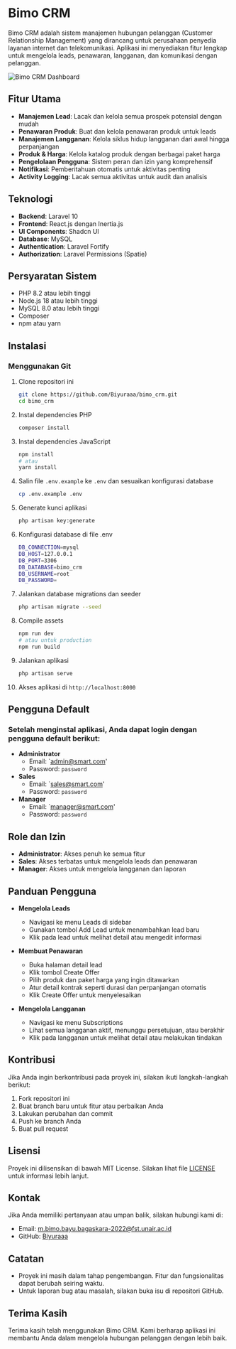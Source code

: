 # Bimo CRM

Bimo CRM adalah sistem manajemen hubungan pelanggan (Customer Relationship Management) yang dirancang untuk perusahaan penyedia layanan internet dan telekomunikasi. Aplikasi ini menyediakan fitur lengkap untuk mengelola leads, penawaran, langganan, dan komunikasi dengan pelanggan.

![Bimo CRM Dashboard](https://via.placeholder.com/1200x600/e1e1e1/808080?text=Bimo+CRM+Dashboard)

## Fitur Utama

-   **Manajemen Lead**: Lacak dan kelola semua prospek potensial dengan mudah
-   **Penawaran Produk**: Buat dan kelola penawaran produk untuk leads
-   **Manajemen Langganan**: Kelola siklus hidup langganan dari awal hingga perpanjangan
-   **Produk & Harga**: Kelola katalog produk dengan berbagai paket harga
-   **Pengelolaan Pengguna**: Sistem peran dan izin yang komprehensif
-   **Notifikasi**: Pemberitahuan otomatis untuk aktivitas penting
-   **Activity Logging**: Lacak semua aktivitas untuk audit dan analisis

## Teknologi

-   **Backend**: Laravel 10
-   **Frontend**: React.js dengan Inertia.js
-   **UI Components**: Shadcn UI
-   **Database**: MySQL
-   **Authentication**: Laravel Fortify
-   **Authorization**: Laravel Permissions (Spatie)

## Persyaratan Sistem

-   PHP 8.2 atau lebih tinggi
-   Node.js 18 atau lebih tinggi
-   MySQL 8.0 atau lebih tinggi
-   Composer
-   npm atau yarn

## Instalasi

### Menggunakan Git

1. Clone repositori ini

    ```bash
    git clone https://github.com/Biyuraaa/bimo_crm.git
    cd bimo_crm

    ```

2. Instal dependencies PHP
    ```bash
    composer install
    ```
3. Instal dependencies JavaScript
    ```bash
    npm install
    # atau
    yarn install
    ```
4. Salin file `.env.example` ke `.env` dan sesuaikan konfigurasi database
    ```bash
    cp .env.example .env
    ```
5. Generate kunci aplikasi
    ```bash
    php artisan key:generate
    ```
6. Konfigurasi database di file .env
    ```bash
    DB_CONNECTION=mysql
    DB_HOST=127.0.0.1
    DB_PORT=3306
    DB_DATABASE=bimo_crm
    DB_USERNAME=root
    DB_PASSWORD=
    ```
7. Jalankan database migrations dan seeder
    ```bash
    php artisan migrate --seed
    ```
8. Compile assets
    ```bash
    npm run dev
    # atau untuk production
    npm run build
    ```
9. Jalankan aplikasi
    ```bash
    php artisan serve
    ```
10. Akses aplikasi di `http://localhost:8000`

## Pengguna Default

### Setelah menginstal aplikasi, Anda dapat login dengan pengguna default berikut:

-   **Administrator**
    -   Email: `admin@smart.com'
    -   Password: `password`
-   **Sales**
    -   Email: `sales@smart.com'
    -   Password: `password`
-   **Manager**
    -   Email: `manager@smart.com'
    -   Password: `password`

## Role dan Izin

-   **Administrator**: Akses penuh ke semua fitur
-   **Sales**: Akses terbatas untuk mengelola leads dan penawaran
-   **Manager**: Akses untuk mengelola langganan dan laporan

## Panduan Pengguna

-   **Mengelola Leads**

    -   Navigasi ke menu Leads di sidebar
    -   Gunakan tombol Add Lead untuk menambahkan lead baru
    -   Klik pada lead untuk melihat detail atau mengedit informasi

-   **Membuat Penawaran**

    -   Buka halaman detail lead
    -   Klik tombol Create Offer
    -   Pilih produk dan paket harga yang ingin ditawarkan
    -   Atur detail kontrak seperti durasi dan perpanjangan otomatis
    -   Klik Create Offer untuk menyelesaikan

-   **Mengelola Langganan**
    -   Navigasi ke menu Subscriptions
    -   Lihat semua langganan aktif, menunggu persetujuan, atau berakhir
    -   Klik pada langganan untuk melihat detail atau melakukan tindakan

## Kontribusi

Jika Anda ingin berkontribusi pada proyek ini, silakan ikuti langkah-langkah berikut:

1. Fork repositori ini
2. Buat branch baru untuk fitur atau perbaikan Anda
3. Lakukan perubahan dan commit
4. Push ke branch Anda
5. Buat pull request

## Lisensi

Proyek ini dilisensikan di bawah MIT License. Silakan lihat file [LICENSE](LICENSE) untuk informasi lebih lanjut.

## Kontak

Jika Anda memiliki pertanyaan atau umpan balik, silakan hubungi kami di:

-   Email: m.bimo.bayu.bagaskara-2022@fst.unair.ac.id
-   GitHub: [Biyuraaa](github.com/Biyuraaa)

## Catatan

-   Proyek ini masih dalam tahap pengembangan. Fitur dan fungsionalitas dapat berubah seiring waktu.
-   Untuk laporan bug atau masalah, silakan buka isu di repositori GitHub.

## Terima Kasih

Terima kasih telah menggunakan Bimo CRM. Kami berharap aplikasi ini membantu Anda dalam mengelola hubungan pelanggan dengan lebih baik.

```


```
